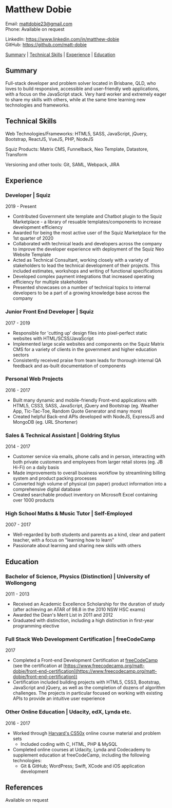 # Matthew Dobie

Email: mattdobie23@gmail.com<br>
Phone: Available on request

LinkedIn: https://www.linkedin.com/in/matthew-dobie<br>
GitHub: https://github.com/matt-dobie<br>

[Summary](#summary) |
[Technical Skills](#technical-skills) |
[Experience](#experience) |
[Education](#education)


## Summary

Full-stack developer and problem solver located in Brisbane, QLD, who loves to build responsive, accessible and user-friendly web applications, with a focus on the JavaScript stack. Very hard worker and extremely eager to share my skills with others, while at the same time learning new technologies and frameworks. 


## Technical Skills

Web Technologies/Frameworks:  HTML5, SASS, JavaScript, jQuery, Bootstrap, ReactJS, VueJS, PHP, NodeJS

Squiz Products: Matrix CMS, Funnelback, Neo Template, Datastore, Transform

Versioning and other tools: Git, SAML, Webpack, JIRA


## Experience

### Developer | Squiz
2019 - Present
* Contributed Government site template and Chatbot plugin to the Squiz Marketplace - a library of resuable templates/components to increase development efficiency
* Awarded for being the most active user of the Squiz Marketplace for the 1st quarter of 2020
* Collaborated with technical leads and developers across the company to improve the developer experience with deployment of the Squiz Neo Website Template
* Acted as Technical Consultant, working closely with a variety of stakeholders to lead the technical development of their projects. This included estimates, workshops and writing of functional specifications
* Developed complex payment integrations that increased operating efficiency for multiple stakeholders
* Presented showcases on a number of technical topics to internal developers to be a part of a growing knowledge base across the company

### Junior Front End Developer | Squiz
2017 - 2019
* Responsible for 'cutting up' design files into pixel-perfect static websites with HTML/SCSS/JavaScript
* Implemented large scale websites and components on the Squiz Matrix CMS for a variety of clients in the government and higher education sectors
* Consistently received praise from team leads for thorough internal QA feedback and as-built documentation of components

### Personal Web Projects
2016 - 2017
* Built many dynamic and mobile-friendly Front-end applications with HTML5, CSS3, SASS, JavaScript, jQuery and Bootstrap (eg. Weather App, Tic-Tac-Toe, Random Quote Generator and many more)
* Created helpful Back-end APIs developed with NodeJS, ExpressJS and MongoDB (eg. URL Shortener)

### Sales & Technical Assistant | Goldring Stylus
2014 - 2017
* Customer service via emails, phone calls and in person, interacting with both private customers and employees from larger retail stores (eg. JB Hi-Fi) on a daily basis
* Made improvements to overall business workflow by streamlining billing system and product packing processes
* Converted high volume of physical (on paper) product information into a comprehensive digital database
* Created searchable product inventory on Microsoft Excel containing over 1000 products

### High School Maths & Music Tutor | Self-Employed
2007 - 2017
* Well-regarded by both students and parents as a kind, clear and patient teacher, with a focus on "learning how to learn"
* Passionate about learning and sharing new skills with others


## Education

### Bachelor of Science, Physics (Distinction) | University of Wollongong
2011 - 2013
* Received an Academic Excellence Scholarship for the duration of study (after achieving an ATAR of 98.8 in the 2010 NSW HSC exams)
* Awarded the Dean's Merit List in 2011 and 2012
* Graduated with distinction, including a high distinction in first-year programming elective

### Full Stack Web Development Certification | freeCodeCamp
2017
* Completed a Front-end Development Certification at [freeCodeCamp](https://www.freecodecamp.org/matt-dobie) (see the certification at [https://www.freecodecamp.org/matt-dobie/front-end-certification](https://www.freecodecamp.org/matt-dobie/front-end-certification))
* Certification included building projects with HTML5, CSS3, Bootstrap, JavaScript and jQuery, as well as the completion of dozens of algorithm challenges. The projects in particular focused on working with existing APIs to provide an intuitive user experience

### Other Online Education | Udacity, edX, Lynda etc.
2016 - 2017
* Worked through [Harvard's CS50x](https://www.edx.org/course/introduction-computer-science-harvardx-cs50x) online course material and problem sets
  * Included coding with C, HTML, PHP & MySQL
* Completed online courses at Udacity, Lynda and Codecademy to supplement education at freeCodeCamp, including the following technologies:
  * Git & GitHub; WordPress; Swift, XCode and iOS application development

## References
Available on request
